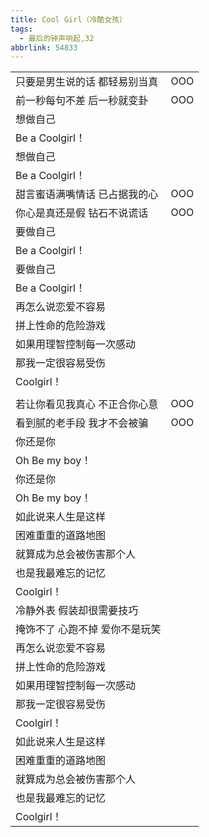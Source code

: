 ```yaml
---
title: Cool Girl（冷酷女孩）
tags:
  - 最后的钟声响起,32
abbrlink: 54833
---
```

|      |      |
|--|--|
|只要是男生说的话 都轻易别当真|OOO|
|前一秒每句不差 后一秒就变卦|OOO|
|想做自己|      |
|Be a Coolgirl！|      |
|想做自己|      |
|Be a Coolgirl！|      |
|甜言蜜语满嘴情话 已占据我的心|OOO|
|你心是真还是假 钻石不说谎话|OOO|
|要做自己|      |
|Be a Coolgirl！|      |
|要做自己|      |
|Be a Coolgirl！|      |
|再怎么说恋爱不容易|      |
|拼上性命的危险游戏|      |
|如果用理智控制每一次感动|      |
|那我一定很容易受伤|      |
|Coolgirl！|      |
|      |      |
|若让你看见我真心 不正合你心意|OOO|
|看到腻的老手段 我才不会被骗|OOO|
|你还是你|      |
|Oh Be my boy！|      |
|你还是你|      |
|Oh Be my boy！|      |
|如此说来人生是这样|      |
|困难重重的道路地图|      |
|就算成为总会被伤害那个人|      |
|也是我最难忘的记忆|      |
|Coolgirl！|      |
|冷静外表 假装却很需要技巧|      |
|掩饰不了 心跑不掉 爱你不是玩笑|      |
|再怎么说恋爱不容易|      |
|拼上性命的危险游戏|      |
|如果用理智控制每一次感动|      |
|那我一定很容易受伤|      |
|Coolgirl！|      |
|如此说来人生是这样|      |
|困难重重的道路地图|      |
|就算成为总会被伤害那个人|      |
|也是我最难忘的记忆|      |
|Coolgirl！|      |